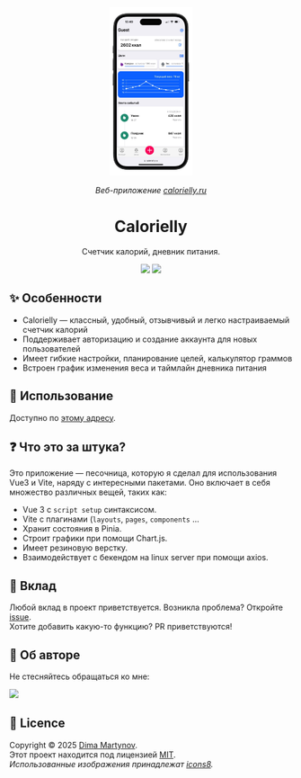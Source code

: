 





<!-- <p align="center">
  <img alt="" src="./public/logo.png">
</p> -->

 <p href="https://calorielly.ru/" align="center">
  <img height="300"  src="./mockups/iphone.png">
</p> 

<p align="center">
  <i>Веб-приложение <a href="https://calorielly.ru">calorielly.ru</a> </i>
</p>

<h1 align="center">Calorielly</h1>

<p align="center">Счетчик калорий, дневник питания.</p>

<p align="center">
  <a>
    <img src="https://img.shields.io/github/package-json/dependency-version/prazdevs/potato-timer/vue?color=41B883&logo=vue.js">
  </a>
  <a href="https://github.com/prazdevs/potato-timer/blob/main/LICENSE">
    <img src="https://img.shields.io/github/license/prazdevs/potato-timer?style=flat" />
  </a>
</p>

## ✨ Особенности

 - Calorielly — классный, удобный, отзывчивый и легко настраиваемый счетчик калорий
 - Поддерживает авторизацию и создание аккаунта для новых пользователей
 - Имеет гибкие настройки, планирование целей, калькулятор граммов
 - Встроен график изменения веса и таймлайн дневника питания

## 🚀 Использование

Доступно по [этому адресу](https://calorielly.ru).

## ❓ Что это за штука?

Это приложение — песочница, которую я сделал для использования Vue3 и Vite, наряду с интересными пакетами. Оно включает в себя множество различных вещей, таких как:
- Vue 3 c `script setup` синтаксисом.
- Vite с плагинами (`layouts`, `pages`, `components` ...
- Хранит состояния в Pinia.
- Строит графики при помощи Chart.js.
- Имеет резиновую верстку.
- Взаимодействует с бекендом на linux server при помощи axios.

## 🤝 Вклад

Любой вклад в проект приветствуется.
Возникла проблема? Откройте [issue](https://github.com/Dexone/Calorielly/issues/new/choose).  
Хотите добавить какую-то функцию? PR приветствуются!


## 👤 Об авторе

Не стесняйтесь обращаться ко мне:

<a href="https://t.me/mrtynnvv"><img src="https://img.shields.io/badge/Telegram-2CA5E0?logo=telegram&logoColor=white" /></a>

<!-- ## 📸 Скриншоты

 <p align="center">
<a href="https://calorielly.ru/">
  <img height="300"  src="./mockups/iphone.png"/>
  </a> 

   <a  href="https://calorielly.ru">
  <img height="300"  src="./mockups/mac.png"/>
  </a> 
</p> -->

 ## 📝 Licence

Copyright © 2025 [Dima Martynov](https://github.com/dexone).<br />
Этот проект находится под лицензией [MIT](https://github.com/Dexone/Calorielly/blob/main/LICENSE).<br />
_Использованные изображения принадлежат [icons8](https://icons8.ru/)._ 
